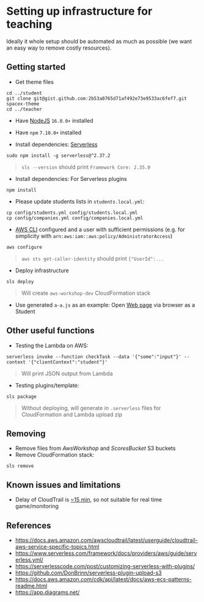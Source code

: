 Setting up infrastructure for teaching
======================================

Ideally it whole setup should be automated as much as possible
(we want an easy way to remove costly resources).

## Getting started

* Get theme files
```shell
cd ../student
git clone git@gist.github.com:2b53a0765d71af492e73e9533ac6fef7.git spacex-theme
cd ../teacher
```
* Have [NodeJS](https://nodejs.org/en/download/) `16.0.0+` installed
* Have `npm` `7.10.0+` installed

* Install dependencies: [Serverless](https://www.serverless.com/framework/docs/getting-started/)
```shell
sudo npm install -g serverless@^2.37.2
```
> `sls --version` should print `Framework Core: 2.35.0` 

* Install dependencies: For Serverless plugins
```shell
npm install
```

* Please update students lists in `students.local.yml`:
```shell
cp config/students.yml config/students.local.yml
cp config/companies.yml config/companies.local.yml
```

* [AWS CLI](https://docs.aws.amazon.com/cli/latest/userguide/install-cliv2.html) configured and
  a user with sufficient permissions (e.g. for simplicity with `arn:aws:iam::aws:policy/AdministratorAccess`)
```shell
aws configure
```
> `aws sts get-caller-identity` should print `{"UserId":...`

* Deploy infrastructure
```shell
sls deploy
```
> Will create `aws-workshop-dev` CloudFormation stack

* Use generated `a-a.js` as an example:
Open [Web page](../student/index.html) via browser as a Student


## Other useful functions

* Testing the Lambda on AWS:
```shell
serverless invoke --function checkTask --data '{"some":"input"}' --context '{"clientContext":"student"}'
```
> Will print JSON output from Lambda

* Testing plugins/template:
```shell
sls package
```
> Without deploying, will generate in `.serverless` files for CloudFormation and Lambda upload zip 


## Removing

* Remove files from _AwsWorkshop_ and _ScoresBucket_ S3 buckets
* Remove CloudFormation stack:
```shell
sls remove
```

## Known issues and limitations

 * Delay of CloudTrail is [~15 min](https://aws.amazon.com/cloudtrail/faqs/),
   so not suitable for real time game/monitoring


## References

* https://docs.aws.amazon.com/awscloudtrail/latest/userguide/cloudtrail-aws-service-specific-topics.html
* https://www.serverless.com/framework/docs/providers/aws/guide/serverless.yml/
* https://serverlesscode.com/post/customizing-serverless-with-plugins/
* https://github.com/DonBrinn/serverless-plugin-upload-s3
* https://docs.aws.amazon.com/cdk/api/latest/docs/aws-ecs-patterns-readme.html
* https://app.diagrams.net/
